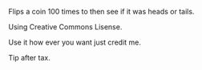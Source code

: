 Flips a coin 100 times to then see if it was heads or tails.

Using Creative Commons Lisense.

Use it how ever you want just credit me.

Tip after tax.
